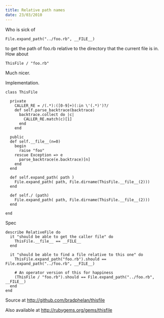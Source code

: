 ```yaml
--- 
title: Relative path names
date: 23/03/2010
--- 
```


Who is sick of

    File.expand_path("../foo.rb", __FILE__)

to get the path of foo.rb relative to the directory that the current file is in.
How about

    ThisFile / "foo.rb"

Much nicer.

Implementation.

    class ThisFile

      private
        CALLER_RE = /(.*):([0-9]+)(:in \'(.*)')?/
        def self.parse_backtrace(backtrace)
          backtrace.collect do |c|
            CALLER_RE.match(c)[1]
          end
        end

      public
      def self.__file__(n=0)
        begin
          raise "foo"
        rescue Exception => e
          parse_backtrace(e.backtrace)[n]
        end
      end

      def self.expand_path( path )
        File.expand_path( path, File.dirname(ThisFile.__file__(2)))
      end

      def self./ (path)
        File.expand_path( path, File.dirname(ThisFile.__file__(2)))
      end

    end


Spec

    describe RelativeFile do
      it "should be able to get the caller file" do
        ThisFile.__file__ == __FILE__
      end

      it "should be able to find a file relative to this one" do
        ThisFile.expand_path("foo.rb").should == File.expand_path("../foo.rb", __FILE__)

        # An operator version of this for happiness
        (ThisFile / "foo.rb").should == File.expand_path("../foo.rb", __FILE__)
      end
    end

Source  at http://github.com/bradphelan/thisfile

Also available at http://rubygems.org/gems/thisfile
    


    
